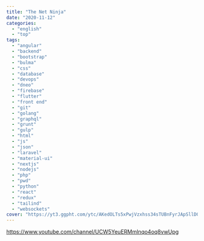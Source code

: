 ```yaml
---
title: "The Net Ninja"
date: "2020-11-12"
categories:
  - "english"
  - "top"
tags:
  - "angular"
  - "backend"
  - "bootstrap"
  - "bulma"
  - "css"
  - "database"
  - "devops"
  - "dneo"
  - "firebase"
  - "flutter"
  - "front end"
  - "git"
  - "golang"
  - "graphql"
  - "grunt"
  - "gulp"
  - "html"
  - "js"
  - "json"
  - "laravel"
  - "material-ui"
  - "nextjs"
  - "nodejs"
  - "php"
  - "pwd"
  - "python"
  - "react"
  - "redux"
  - "tailind"
  - "websockets"
cover: "https://yt3.ggpht.com/ytc/AKedOLTs5xPwjVzxhss34sTUBnFyrJApSllD0pa3oQaOhw=s88-c-k-c0x00ffffff-no-rj"
---
```


https://www.youtube.com/channel/UCW5YeuERMmlnqo4oq8vwUpg
